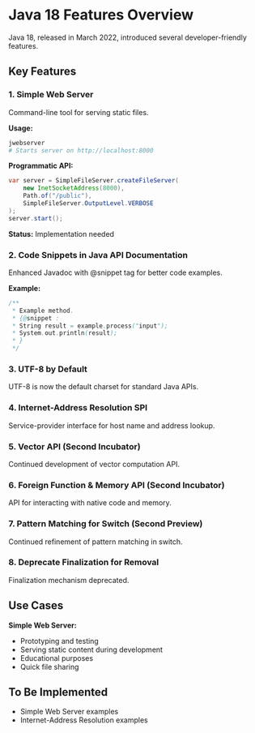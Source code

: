 # Java 18 Features Overview

Java 18, released in March 2022, introduced several developer-friendly features.

## Key Features

### 1. Simple Web Server

Command-line tool for serving static files.

**Usage:**
```bash
jwebserver
# Starts server on http://localhost:8000
```

**Programmatic API:**
```java
var server = SimpleFileServer.createFileServer(
    new InetSocketAddress(8000),
    Path.of("/public"),
    SimpleFileServer.OutputLevel.VERBOSE
);
server.start();
```

**Status:** Implementation needed

### 2. Code Snippets in Java API Documentation

Enhanced Javadoc with @snippet tag for better code examples.

**Example:**
```java
/**
 * Example method.
 * {@snippet :
 * String result = example.process("input");
 * System.out.println(result);
 * }
 */
```

### 3. UTF-8 by Default

UTF-8 is now the default charset for standard Java APIs.

### 4. Internet-Address Resolution SPI

Service-provider interface for host name and address lookup.

### 5. Vector API (Second Incubator)

Continued development of vector computation API.

### 6. Foreign Function & Memory API (Second Incubator)

API for interacting with native code and memory.

### 7. Pattern Matching for Switch (Second Preview)

Continued refinement of pattern matching in switch.

### 8. Deprecate Finalization for Removal

Finalization mechanism deprecated.

## Use Cases

**Simple Web Server:**
- Prototyping and testing
- Serving static content during development
- Educational purposes
- Quick file sharing

## To Be Implemented

- Simple Web Server examples
- Internet-Address Resolution examples
